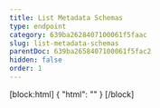 ```yaml
---
title: List Metadata Schemas
type: endpoint
category: 639ba2628407100061f5faac
slug: list-metadata-schemas
parentDoc: 639ba2658407100061f5fac2
hidden: false
order: 1
---
```

[block:html]
{
  "html": "<style>\n.LanguagePicker-divider { \n  display: none; }\n  \n[title=\"Toggle library\"] { \n  display: none; }\n</style>"
}
[/block]